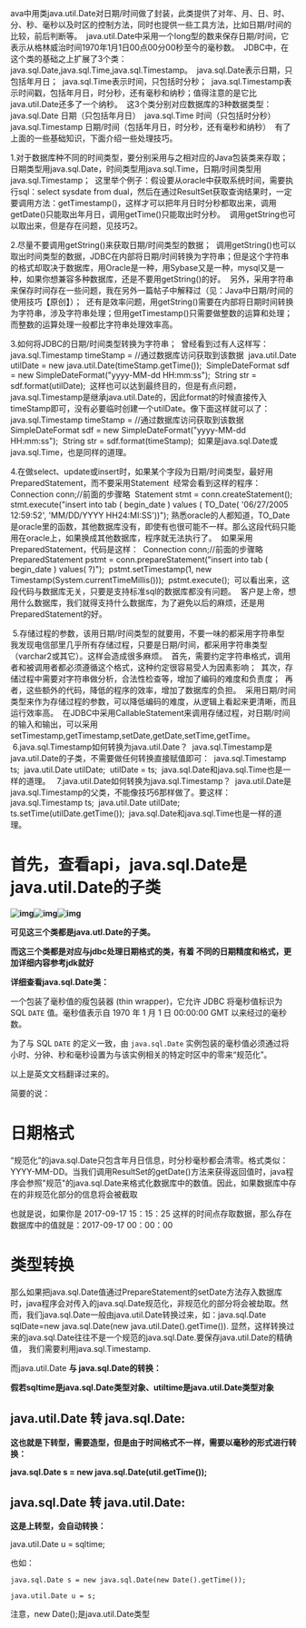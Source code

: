 ava中用类java.util.Date对日期/时间做了封装，此类提供了对年、月、日、时、分、秒、毫秒以及时区的控制方法，同时也提供一些工具方法，比如日期/时间的比较，前后判断等。  java.util.Date中采用一个long型的数来保存日期/时间，它表示从格林威治时间1970年1月1日00点00分00秒至今的毫秒数。  JDBC中，在这个类的基础之上扩展了3个类：java.sql.Date,java.sql.Time,java.sql.Timestamp。  java.sql.Date表示日期，只包括年月日；  java.sql.Time表示时间，只包括时分秒；  java.sql.Timestamp表示时间戳，包括年月日，时分秒，还有毫秒和纳秒；值得注意的是它比java.util.Date还多了一个纳秒。   这3个类分别对应数据库的3种数据类型：  java.sql.Date 日期（只包括年月日）  java.sql.Time 时间（只包括时分秒）  java.sql.Timestamp 日期/时间（包括年月日，时分秒，还有毫秒和纳秒）   有了上面的一些基础知识，下面介绍一些处理技巧。     

1.对于数据库种不同的时间类型，要分别采用与之相对应的Java包装类来存取；  日期类型用java.sql.Date，时间类型用java.sql.Time，日期/时间类型用java.sql.Timestamp；  这里举个例子：假设要从oracle中获取系统时间，需要执行sql：select sysdate from dual，然后在通过ResultSet获取查询结果时，一定要调用方法：getTimestamp()，这样才可以把年月日时分秒都取出来，调用getDate()只能取出年月日，调用getTime()只能取出时分秒。  调用getString也可以取出来，但是存在问题，见技巧2。     

2.尽量不要调用getString()来获取日期/时间类型的数据；  调用getString()也可以取出时间类型的数据，JDBC在内部将日期/时间转换为字符串；但是这个字符串的格式却取决于数据库，用Oracle是一种，用Sybase又是一种，mysql又是一种，如果你想兼容多种数据库，还是不要用getString()的好。  另外，采用字符串来保存时间存在一些问题，我在另外一篇帖子中解释过（见：Java中日期/时间的使用技巧【原创】）；  还有是效率问题，用getString()需要在内部将日期时间转换为字符串，涉及字符串处理；但用getTimestamp()只需要做整数的运算和处理；而整数的运算处理一般都比字符串处理效率高。     

3.如何将JDBC的日期/时间类型转换为字符串；  曾经看到过有人这样写：  java.sql.Timestamp timeStamp = //通过数据库访问获取到该数据  java.util.Date utilDate = new java.util.Date(timeStamp.getTime());  SimpleDateFormat sdf = new SimpleDateFormat("yyyy-MM-dd HH:mm:ss");  String str = sdf.format(utilDate);   这样也可以达到最终目的，但是有点问题，java.sql.Timestamp是继承java.util.Date的，因此format的时候直接传入timeStamp即可，没有必要临时创建一个utilDate。像下面这样就可以了：  java.sql.Timestamp timeStamp = //通过数据库访问获取到该数据  SimpleDateFormat sdf = new SimpleDateFormat("yyyy-MM-dd HH:mm:ss");  String str = sdf.format(timeStamp);   如果是java.sql.Date或java.sql.Time，也是同样的道理。     

4.在做select、update或insert时，如果某个字段为日期/时间类型，最好用PreparedStatement，而不要采用Statement  经常会看到这样的程序：  Connection conn;//前面的步骤略  Statement stmt = conn.createStatement();  stmt.execute("insert into tab ( begin_date ) values ( TO_Date( '06/27/2005 12:59:52', 'MM/DD/YYYY HH24:MI:SS'))");  熟悉oracle的人都知道，TO_Date是oracle里的函数，其他数据库没有，即使有也很可能不一样。那么这段代码只能用在oracle上，如果换成其他数据库，程序就无法执行了。   如果采用PreparedStatement，代码是这样：  Connection conn;//前面的步骤略  PreparedStatement pstmt = conn.prepareStatement("insert into tab ( begin_date ) values( ?)");  pstmt.setTimestamp(1, new Timestamp(System.currentTimeMillis()));  pstmt.execute();  可以看出来，这段代码与数据库无关，只要是支持标准sql的数据库都没有问题。  客户是上帝，想用什么数据库，我们就得支持什么数据库，为了避免以后的麻烦，还是用PreparedStatement的好。   

  5.存储过程的参数，该用日期/时间类型的就要用，不要一味的都采用字符串型  我发现电信部里几乎所有存储过程，只要是日期/时间，都采用字符串类型（varchar2或其它）。这样会造成很多麻烦。  首先，需要约定字符串格式，调用者和被调用者都必须遵循这个格式，这种约定很容易受人为因素影响；  其次，存储过程中需要对字符串做分析，合法性检查等，增加了编码的难度和负责度；  再者，这些额外的代码，降低的程序的效率，增加了数据库的负担。   采用日期/时间类型来作为存储过程的参数，可以降低编码的难度，从逻辑上看起来更清晰，而且运行效率高。  在JDBC中采用CallableStatement来调用存储过程，对日期/时间的输入和输出，可以采用setTimestamp,getTimestamp,setDate,getDate,setTime,getTime。     6.java.sql.Timestamp如何转换为java.util.Date？  java.sql.Timestamp是java.util.Date的子类，不需要做任何转换直接赋值即可：  java.sql.Timestamp ts;  java.util.Date utilDate;  utilDate = ts;   java.sql.Date和java.sql.Time也是一样的道理。     7.java.util.Date如何转换为java.sql.Timestamp？  java.util.Date是java.sql.Timestamp的父类，不能像技巧6那样做了。要这样：  java.sql.Timestamp ts;  java.util.Date utilDate;  ts.setTime(utilDate.getTime());   java.sql.Date和java.sql.Time也是一样的道理。 



# 首先，查看api，java.sql.Date是java.util.Date的子类

**![img](https://img-blog.csdn.net/20170917172133716?watermark/2/text/aHR0cDovL2Jsb2cuY3Nkbi5uZXQvbWFveXVhbm1pbmcwODA2/font/5a6L5L2T/fontsize/400/fill/I0JBQkFCMA==/dissolve/70/gravity/Center)![img](https://img-blog.csdn.net/20170917172138008?watermark/2/text/aHR0cDovL2Jsb2cuY3Nkbi5uZXQvbWFveXVhbm1pbmcwODA2/font/5a6L5L2T/fontsize/400/fill/I0JBQkFCMA==/dissolve/70/gravity/Center)![img](https://img-blog.csdn.net/20170917172143178?watermark/2/text/aHR0cDovL2Jsb2cuY3Nkbi5uZXQvbWFveXVhbm1pbmcwODA2/font/5a6L5L2T/fontsize/400/fill/I0JBQkFCMA==/dissolve/70/gravity/Center)**

**可见这三个类都是java.utl.Date的子类。**

**而这三个类都是对应与jdbc处理日期格式的类，有着 不同的日期精度和格式，更加详细内容参考jdk就好**

**详细查看java.sql.Date类：**

一个包装了毫秒值的瘦包装器 (thin wrapper)，它允许 JDBC 将毫秒值标识为 SQL `DATE` 值。毫秒值表示自 1970 年 1 月 1 日 00:00:00 GMT 以来经过的毫秒数。

为了与 SQL `DATE` 的定义一致，由 `java.sql.Date` 实例包装的毫秒值必须通过将小时、分钟、秒和毫秒设置为与该实例相关的特定时区中的零来“规范化”。

以上是英文文档翻译过来的。

简要的说：

# 日期格式

“规范化”的java.sql.Date只包含年月日信息，时分秒毫秒都会清零。格式类似：YYYY-MM-DD。当我们调用ResultSet的getDate()方法来获得返回值时，java程序会参照"规范"的java.sql.Date来格式化数据库中的数值。因此，如果数据库中存在的非规范化部分的信息将会被截取

也就是说，如果你是 2017-09-17 15：15：25 这样的时间点存取数据，那么存在数据库中的值就是：2017-09-17 00：00：00

# 类型转换 

那么如果把java.sql.Date值通过PrepareStatement的setDate方法存入数据库时，java程序会对传入的java.sql.Date规范化，非规范化的部分将会被劫取。然而，我们java.sql.Date一般由java.util.Date转换过来，如：java.sql.Date sqlDate=new java.sql.Date(new java.util.Date().getTime()).
显然，这样转换过来的java.sql.Date往往不是一个规范的java.sql.Date.要保存java.util.Date的精确值，
我们需要利用java.sql.Timestamp.

而java.util.Date **与 java.sql.Date的转换：**

**假若sqltime是java.sql.Date类型对象、utiltime是java.util.Date类型对象**

## **java.util.Date 转 java.sql.Date:**

**这也就是下转型，需要造型，但是由于时间格式不一样，需要以毫秒的形式进行转换：**

**java.sql.Date s = new java.sql.Date(util.getTime());**

## **java.sql.Date 转 java.util.Date:**

**这是上转型，会自动转换：**

java.util.Date u = sqltime;

也如：

```
java.sql.Date s = new java.sql.Date(new Date().getTime());

java.util.Date u = s;
```

 

注意，new Date();是java.util.Date类型